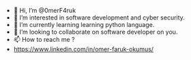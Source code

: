 - 👋 Hi, I’m @0merF4ruk
- 👀 I’m interested in software development and cyber security.
- 🌱 I’m currently learning learning python language.
- 💞️ I’m looking to collaborate on software developer on you.
- 📫 How to reach me ? 
- https://www.linkedin.com/in/omer-faruk-okumus/

<!---
0merF4ruk/0merF4ruk is a ✨ special ✨ repository because its `README.md` (this file) appears on your GitHub profile.
You can click the Preview link to take a look at your changes.
--->
